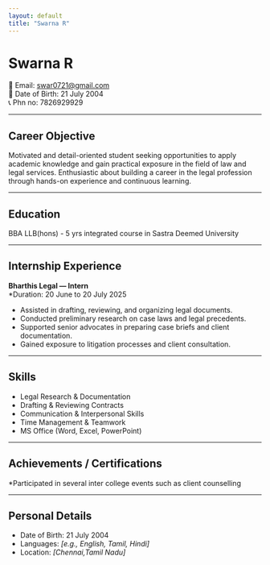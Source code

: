 ```yaml
---
layout: default
title: "Swarna R"
---
```


# Swarna R  
📧 Email: [swar0721@gmail.com](mailto:swar0721@gmail.com)  
📅 Date of Birth: 21 July 2004  
📞 Phn no: 7826929929

---

## Career Objective  
Motivated and detail-oriented student seeking opportunities to apply academic knowledge and gain practical exposure in the field of law and legal services. Enthusiastic about building a career in the legal profession through hands-on experience and continuous learning.  

---

## Education  
BBA LLB(hons) - 5 yrs integrated course in Sastra Deemed University

---

## Internship Experience  

**Bharthis Legal — Intern**  
*Duration: 20 June to 20 July 2025 
- Assisted in drafting, reviewing, and organizing legal documents.  
- Conducted preliminary research on case laws and legal precedents.  
- Supported senior advocates in preparing case briefs and client documentation.  
- Gained exposure to litigation processes and client consultation.  

---

## Skills  
- Legal Research & Documentation  
- Drafting & Reviewing Contracts  
- Communication & Interpersonal Skills  
- Time Management & Teamwork  
- MS Office (Word, Excel, PowerPoint)  

---

## Achievements / Certifications  
*Participated in several inter college events such as client counselling

---

## Personal Details  
- Date of Birth: 21 July 2004  
- Languages: *[e.g., English, Tamil, Hindi]*  
- Location: *[Chennai,Tamil Nadu]*  
